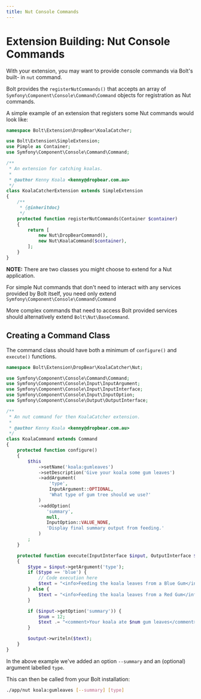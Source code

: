 ```yaml
---
title: Nut Console Commands
---
```

Extension Building: Nut Console Commands
========================================

With your extension, you may want to provide console commands via Bolt's built-
in `nut` command.

Bolt provides the `registerNutCommands()` that accepts an array of
`Symfony\Component\Console\Command\Command` objects for registration as
Nut commands.

A simple example of an extension that registers some Nut commands would look
like:

```php
namespace Bolt\Extension\DropBear\KoalaCatcher;

use Bolt\Extension\SimpleExtension;
use Pimple as Container;
use Symfony\Component\Console\Command\Command;

/**
 * An extension for catching koalas.
 *
 * @author Kenny Koala <kenny@dropbear.com.au>
 */
class KoalaCatcherExtension extends SimpleExtension
{
    /**
     * {@inheritdoc}
     */
    protected function registerNutCommands(Container $container)
    {
        return [
            new Nut\DropBearCommand(),
            new Nut\KoalaCommand($container),
        ];
    }
}
```

**NOTE:** There are two classes you might choose to extend for a Nut application.

For simple Nut commands that don't need to interact with any services provided
by Bolt itself, you need only extend `Symfony\Component\Console\Command\Command`

More complex commands that need to access Bolt provided services should
alternatively extend `Bolt\Nut\BaseCommand`.

Creating a Command Class
------------------------

The command class should have both a minimum of `configure()` and `execute()`
functions.

```php
namespace Bolt\Extension\DropBear\KoalaCatcher\Nut;

use Symfony\Component\Console\Command\Command;
use Symfony\Component\Console\Input\InputArgument;
use Symfony\Component\Console\Input\InputInterface;
use Symfony\Component\Console\Input\InputOption;
use Symfony\Component\Console\Output\OutputInterface;

/**
 * An nut command for then KoalaCatcher extension.
 *
 * @author Kenny Koala <kenny@dropbear.com.au>
 */
class KoalaCommand extends Command
{
    protected function configure()
    {
        $this
            ->setName('koala:gumleaves')
            ->setDescription('Give your koala some gum leaves')
            ->addArgument(
                'type',
                InputArgument::OPTIONAL,
                'What type of gum tree should we use?'
            )
            ->addOption(
               'summary',
               null,
               InputOption::VALUE_NONE,
               'Display final summary output from feeding.'
            )
        ;
    }

    protected function execute(InputInterface $input, OutputInterface $output)
    {
        $type = $input->getArgument('type');
        if ($type == 'blue') {
            // Code execution here
            $text = "<info>Feeding the koala leaves from a Blue Gum</info>\n";
        } else {
            $text = "<info>Feeding the koala leaves from a Red Gum</info>\n";
        }

        if ($input->getOption('summary')) {
            $num = 12;
            $text .= "<comment>Your koala ate $num gum leaves</comment>";
        }

        $output->writeln($text);
    }
}
```

In the above example we've added an option `--summary` and an (optional)
argument labelled `type`.

This can then be called from your Bolt installation:

```bash
./app/nut koala:gumleaves [--summary] [type]
```

